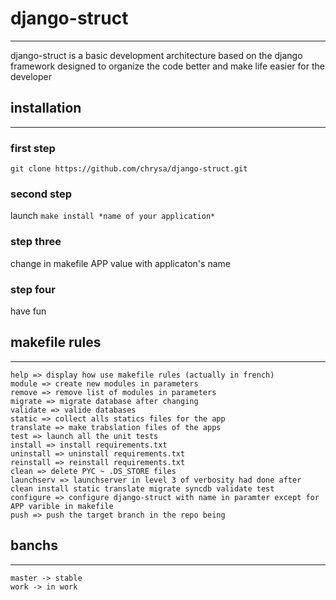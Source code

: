 # django-struct
------------
django-struct is a basic development architecture based on the django framework designed to organize the code better and make life easier for the developer

## installation 
------------
### first step
`git clone https://github.com/chrysa/django-struct.git`
### second step
launch
`make install *name of your application*`
### step three
change in makefile APP value with applicaton's name
### step four
have fun

## makefile rules
-------------
    help => display how use makefile rules (actually in french)
    module => create new modules in parameters
    remove => remove list of modules in parameters
    migrate => migrate database after changing
    validate => valide databases
    static => collect alls statics files for the app
    translate => make trabslation files of the apps
    test => launch all the unit tests
    install => install requirements.txt
    uninstall => uninstall requirements.txt
    reinstall => reinstall requirements.txt
    clean => delete PYC ~ .DS_STORE files
    launchserv => launchserver in level 3 of verbosity had done after clean install static translate migrate syncdb validate test
    configure => configure django-struct with name in paramter except for APP varible in makefile
    push => push the target branch in the repo being

## banchs
-------------
    master -> stable
    work -> in work